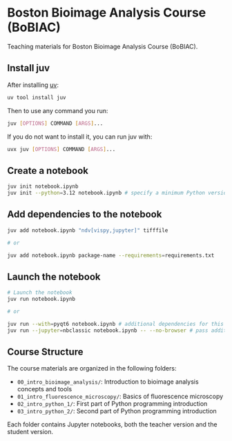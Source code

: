 # Boston Bioimage Analysis Course (BoBIAC)
Teaching materials for Boston Bioimage Analysis Course (BoBIAC).

## Install juv

After installing [uv](https://docs.astral.sh/uv/):

```bash
uv tool install juv
```

Then to use any command you run:

```bash
juv [OPTIONS] COMMAND [ARGS]...
```

If you do not want to install it, you can run juv with:

```bash
uvx juv [OPTIONS] COMMAND [ARGS]...
```

## Create a notebook

```bash
juv init notebook.ipynb
juv init --python=3.12 notebook.ipynb # specify a minimum Python version
```

## Add dependencies to the notebook

```bash
juv add notebook.ipynb "ndv[vispy,jupyter]" tifffile

# or

juv add notebook.ipynb package-name --requirements=requirements.txt
```

## Launch the notebook

```bash
# Launch the notebook
juv run notebook.ipynb

# or

juv run --with=pyqt6 notebook.ipynb # additional dependencies for this session (not saved)
juv run --jupyter=nbclassic notebook.ipynb -- --no-browser # pass additional arguments to Jupyter
```

## Course Structure

The course materials are organized in the following folders:

- `00_intro_bioimage_analysis/`: Introduction to bioimage analysis concepts and tools
- `01_intro_fluorescence_microscopy/`: Basics of fluorescence microscopy
- `02_intro_python_1/`: First part of Python programming introduction
- `03_intro_python_2/`: Second part of Python programming introduction

Each folder contains Jupyter notebooks, both the teacher version and the student version.
